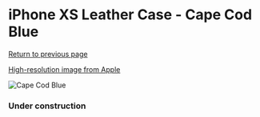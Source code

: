 # iPhone XS Leather Case - Cape Cod Blue

[Return to previous page](/iphone_x)

[High-resolution image from Apple](https://store.storeimages.cdn-apple.com/8756/as-images.apple.com/is/MTET2?wid=4500&hei=4500&fmt=png)

<div style="width: 384px"><img src="/everypreview/MTET2.png" alt="Cape Cod Blue"></div>

### Under construction
